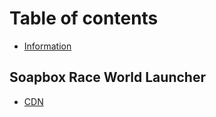 # Table of contents

* [Information](README.md)

## Soapbox Race World Launcher

* [CDN](soapbox-race-world-launcher/untitled-1.md)

